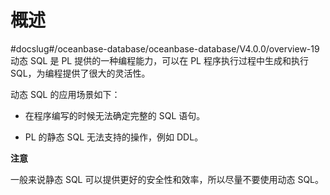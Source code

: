 概述 
=======================
#docslug#/oceanbase-database/oceanbase-database/V4.0.0/overview-19
动态 SQL 是 PL 提供的一种编程能力，可以在 PL 程序执行过程中生成和执行 SQL，为编程提供了很大的灵活性。

动态 SQL 的应用场景如下：

* 在程序编写的时候无法确定完整的 SQL 语句。

  

* PL 的静态 SQL 无法支​持的操作，例如 DDL。

  



**注意**



一般来说静态 SQL 可以提供更好的安全性和效率，所以尽量不要使用动态 SQL。

